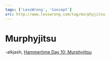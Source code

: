 ```yaml
---
tags: ['LessWrong', 'Concept']
src: http://www.lesswrong.com/tag/murphyjitsu
---
```


# Murphyjitsu
-alkjash, [Hammertime Day 10: Murphyjitsu](https://www.lesswrong.com/posts/N47M3JiHveHfwdbFg/hammertime-day-10-murphyjitsu)

